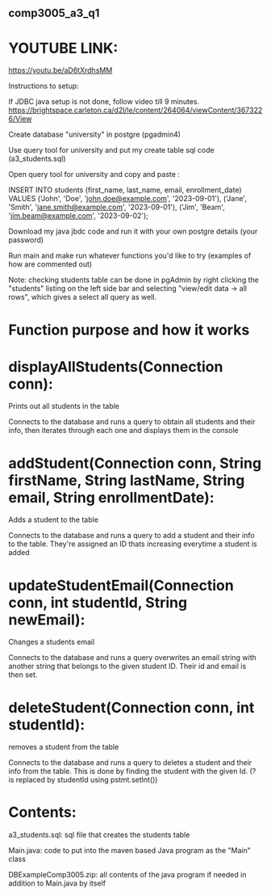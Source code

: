 ## comp3005_a3_q1

# YOUTUBE LINK:
https://youtu.be/aD6tXrdhsMM

Instructions to setup: 

If JDBC java setup is not done, follow video till 9 minutes.
https://brightspace.carleton.ca/d2l/le/content/264064/viewContent/3673226/View

Create database "university" in postgre (pgadmin4)

Use query tool for university and put my create table sql code (a3_students.sql)

Open query tool for university and copy and paste :

INSERT INTO students (first_name, last_name, email, enrollment_date) VALUES
('John', 'Doe', 'john.doe@example.com', '2023-09-01'),
('Jane', 'Smith', 'jane.smith@example.com', '2023-09-01'),
('Jim', 'Beam', 'jim.beam@example.com', '2023-09-02');

Download my java jbdc code and run it with your own postgre details (your password)

Run main and make run whatever functions you'd like to try (examples of how are commented out)

Note: checking students table can be done in pgAdmin by right clicking the "students" listing on the left side bar and selecting "view/edit data -> all rows", which gives a select all query as well.

# Function purpose and how it works

# displayAllStudents(Connection conn): 

Prints out all students in the table

Connects to the database and runs a query to obtain all students and their info, then iterates through each one and displays them in the console

# addStudent(Connection conn, String firstName, String lastName, String email, String enrollmentDate):

Adds a student to the table

Connects to the database and runs a query to add a student and their info to the table. They're assigned an ID thats increasing everytime a student is added


# updateStudentEmail(Connection conn, int studentId, String newEmail):

Changes a students email

Connects to the database and runs a query overwrites an email string with another string that belongs to the given student ID. Their id and email is then set.

# deleteStudent(Connection conn, int studentId):

removes a student from the table

Connects to the database and runs a query to deletes a student and their info from the table. This is done by finding the student with the given Id. (? is replaced by studentId using pstmt.setInt())



# Contents:

a3_students.sql: sql file that creates the students table

Main.java: code to put into the maven based Java program as the "Main" class

DBExampleComp3005.zip: all contents of the java program if needed in addition to Main.java by itself


